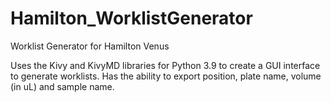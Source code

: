 # Hamilton_WorklistGenerator
Worklist Generator for Hamilton Venus

Uses the Kivy and KivyMD libraries for Python 3.9 to create a GUI interface to generate 
worklists. Has the ability to export position, plate name, volume (in uL) and sample name. 
